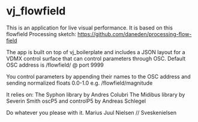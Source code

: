 # vj_flowfield

This is an application for live visual performance.
It is based on this flowfield Processing sketch:
https://github.com/daneden/processing-flow-field

The app is built on top of vj_boilerplate and includes
a JSON layout for a VDMX control surface that can control
parameters through OSC.
Default OSC address is /flowfield/ @ port 9999

You control parameters by appending their names to the OSC address
and sending normalized floats 0.0-1.0
e.g. /flowfield/magnitude

It relies on:
The Syphon library by Andres Colubri
The Midibus library by Severin Smith
oscP5 and controlP5 by Andreas Schlegel

Do whatever you please with it.
Marius Juul Nielsen // Sveskenielsen

